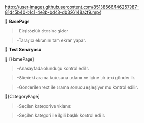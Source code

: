 https://user-images.githubusercontent.com/85188566/146257987-81d45b40-b1c1-4e3b-bd48-db326148a2f9.mp4

🔵 **BasePage** 

>-Ekşisözlük sitesine gider

>-Tarayıcı ekranını tam ekran yapar.


🔵 **Test Senaryosu**

🔷 [HomePage]

>-Anasayfada olunduğu kontrol edilir.

>-Sitedeki arama kutusuna tıklanır ve içine bir text gönderilir.

>-Gönderilen text ile arama sonucu eşleşiyor mu kontrol edilir.

🔷[CategoryPage]

>-Seçilen kategoriye tıklanır.

>-Seçilen kategori ile ilgili başlık kontrol edilir.



